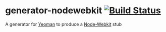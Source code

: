 # generator-nodewebkit [![Build Status](https://secure.travis-ci.org/AYapejian/generator-nodewebkit.png?branch=master)](https://travis-ci.org/AYapejian/generator-nodewebkit)

A generator for [Yeoman](http://yeoman.io) to produce a [Node-Webkit](https://github.com/rogerwang/node-webkit) stub

